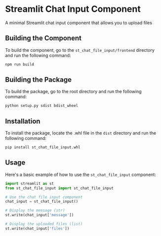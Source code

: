 # Streamlit Chat Input Component

A minimal Streamlit chat input component that allows you to upload files

## Building the Component

To build the component, go to the `st_chat_file_input/frontend` directory and run the following command:

```sh
npm run build
```

## Building the Package

To build the package, go to the root directory and run the following command:

```sh
python setup.py sdist bdist_wheel
```

## Installation

To install the package, locate the .whl file in the `dist` directory and run the following command:

```sh
pip install st_chat_file_input.whl
```

## Usage

Here's a basic example of how to use the `st_chat_file_input` component:

```python
import streamlit as st
from st_chat_file_input import st_chat_file_input

# Use the chat file input component
chat_input = st_chat_file_input()

# Display the message (str)
st.write(chat_input['message'])

# Display the uploaded files (list)
st.write(chat_input['files'])
```
